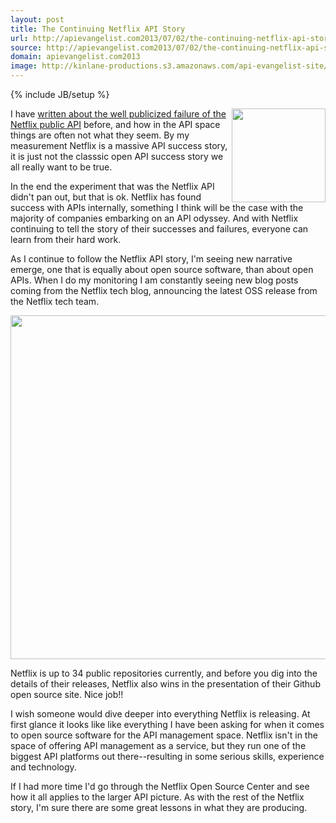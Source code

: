 ```yaml
---
layout: post
title: The Continuing Netflix API Story
url: http://apievangelist.com2013/07/02/the-continuing-netflix-api-story/
source: http://apievangelist.com2013/07/02/the-continuing-netflix-api-story/
domain: apievangelist.com2013
image: http://kinlane-productions.s3.amazonaws.com/api-evangelist-site/blog/netflix-square.png
---
```

{% include JB/setup %}<p>
     <img src="https://s3.amazonaws.com/kinlane-productions/api-evangelist/netflix/netflix-square.png"  width="150" align="right" />
</p>
<p>
     I have <a title="Netflix API" href="http://apievangelist.com/2013/03/12/netflix-api-is-much-more-than-a-public-api/">written about the well publicized failure of the Netflix public API</a> before, and how in the API space things are often not what they seem. By my measurement Netflix is a massive API success story, it is just not the classsic open API success story we all really want to be true.
</p>
<p>
     In the end the experiment that was the Netflix API didn't pan out, but that is ok. Netflix has found success with APIs internally, something I think will be the case with the majority of companies embarking on an API odyssey. And with Netflix continuing to tell the story of their successes and failures, everyone can learn from their hard work.
</p>
<p>
     As I continue to follow the Netflix API story, I'm seeing new narrative emerge, one that is equally about open source software, than about open APIs. When I do my monitoring I am constantly seeing new blog posts coming from the Netflix tech blog, announcing the latest OSS release from the Netflix tech team.
</p>
<p>
     <img src="https://s3.amazonaws.com/kinlane-productions/netflix/netflix-open-source-center.png"  width="550" />
</p>
<p>
     Netflix is up to 34 public repositories currently, and before you dig into the details of their releases, Netflix also wins in the presentation of their Github open source site. Nice job!!
</p>
<p>
     I wish someone would dive deeper into everything Netflix is releasing. At first glance it looks like like everything I have been asking for when it comes to open source software for the API management space. Netflix isn't in the space of offering API management as a service, but they run one of the biggest API platforms out there--resulting in some serious skills, experience and technology.
</p>
<p>
     If I had more time I'd go through the Netflix Open Source Center and see how it all applies to the larger API picture. As with the rest of the Netflix story, I'm sure there are some great lessons in what they are producing.
</p>
